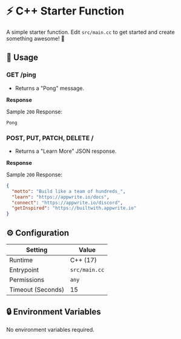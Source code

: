 # ⚡ C++ Starter Function

A simple starter function. Edit `src/main.cc` to get started and create something awesome! 🚀

## 🧰 Usage

### GET /ping

- Returns a "Pong" message.

**Response**

Sample `200` Response:

```text
Pong
```

### POST, PUT, PATCH, DELETE /

- Returns a "Learn More" JSON response.

**Response**

Sample `200` Response:

```json
{
  "motto": "Build like a team of hundreds_",
  "learn": "https://appwrite.io/docs",
  "connect": "https://appwrite.io/discord",
  "getInspired": "https://builtwith.appwrite.io"
}
```

## ⚙️ Configuration

| Setting           | Value         |
| ----------------- | ------------- |
| Runtime           | C++ (17)      |
| Entrypoint        | `src/main.cc` |
| Permissions       | `any`         |
| Timeout (Seconds) | 15            |

## 🔒 Environment Variables

No environment variables required.
